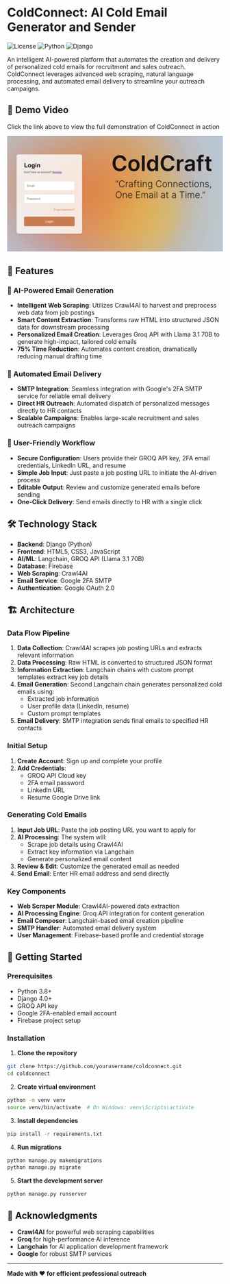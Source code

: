 # ColdConnect: AI Cold Email Generator and Sender

![License](https://img.shields.io/badge/license-MIT-blue.svg)
![Python](https://img.shields.io/badge/python-3.8+-blue.svg)
![Django](https://img.shields.io/badge/django-4.0+-green.svg)

An intelligent AI-powered platform that automates the creation and delivery of personalized cold emails for recruitment and sales outreach. ColdConnect leverages advanced web scraping, natural language processing, and automated email delivery to streamline your outreach campaigns.

## 🎥 Demo Video

Click the link above to view the full demonstration of ColdConnect in action

[![Demo Screenshot](media/image.png)](media/trial.mp4)

## 🚀 Features

### 🤖 AI-Powered Email Generation
- **Intelligent Web Scraping**: Utilizes Crawl4AI to harvest and preprocess web data from job postings
- **Smart Content Extraction**: Transforms raw HTML into structured JSON data for downstream processing
- **Personalized Email Creation**: Leverages Groq API with Llama 3.1 70B to generate high-impact, tailored cold emails
- **75% Time Reduction**: Automates content creation, dramatically reducing manual drafting time

### 📧 Automated Email Delivery
- **SMTP Integration**: Seamless integration with Google's 2FA SMTP service for reliable email delivery
- **Direct HR Outreach**: Automated dispatch of personalized messages directly to HR contacts
- **Scalable Campaigns**: Enables large-scale recruitment and sales outreach campaigns

### 🔧 User-Friendly Workflow
- **Secure Configuration**: Users provide their GROQ API key, 2FA email credentials, LinkedIn URL, and resume
- **Simple Job Input**: Just paste a job posting URL to initiate the AI-driven process
- **Editable Output**: Review and customize generated emails before sending
- **One-Click Delivery**: Send emails directly to HR with a single click

## 🛠️ Technology Stack

- **Backend**: Django (Python)
- **Frontend**: HTML5, CSS3, JavaScript
- **AI/ML**: Langchain, GROQ API (Llama 3.1 70B)
- **Database**: Firebase
- **Web Scraping**: Crawl4AI
- **Email Service**: Google 2FA SMTP
- **Authentication**: Google OAuth 2.0

## 🏗️ Architecture

### Data Flow Pipeline
1. **Data Collection**: Crawl4AI scrapes job posting URLs and extracts relevant information
2. **Data Processing**: Raw HTML is converted to structured JSON format
3. **Information Extraction**: Langchain chains with custom prompt templates extract key job details
4. **Email Generation**: Second Langchain chain generates personalized cold emails using:
   - Extracted job information
   - User profile data (LinkedIn, resume)
   - Custom prompt templates
5. **Email Delivery**: SMTP integration sends final emails to specified HR contacts


### Initial Setup
1. **Create Account**: Sign up and complete your profile
2. **Add Credentials**: 
   - GROQ API Cloud key
   - 2FA email password
   - LinkedIn URL
   - Resume Google Drive link

### Generating Cold Emails
1. **Input Job URL**: Paste the job posting URL you want to apply for
2. **AI Processing**: The system will:
   - Scrape job details using Crawl4AI
   - Extract key information via Langchain
   - Generate personalized email content
3. **Review & Edit**: Customize the generated email as needed
4. **Send Email**: Enter HR email address and send directly


### Key Components
- **Web Scraper Module**: Crawl4AI-powered data extraction
- **AI Processing Engine**: Groq API integration for content generation
- **Email Composer**: Langchain-based email creation pipeline
- **SMTP Handler**: Automated email delivery system
- **User Management**: Firebase-based profile and credential storage

## 🚦 Getting Started

### Prerequisites
- Python 3.8+
- Django 4.0+
- GROQ API key
- Google 2FA-enabled email account
- Firebase project setup

### Installation

1. **Clone the repository**
```bash
git clone https://github.com/yourusername/coldconnect.git
cd coldconnect
```

2. **Create virtual environment**
```bash
python -m venv venv
source venv/bin/activate  # On Windows: venv\Scripts\activate
```

3. **Install dependencies**
```bash
pip install -r requirements.txt
```

4. **Run migrations**
```bash
python manage.py makemigrations
python manage.py migrate
```

5. **Start the development server**
```bash
python manage.py runserver
```

## 🙏 Acknowledgments

- **Crawl4AI** for powerful web scraping capabilities
- **Groq** for high-performance AI inference
- **Langchain** for AI application development framework
- **Google** for robust SMTP services

---

**Made with ❤️ for efficient professional outreach**


